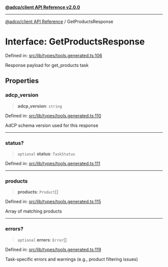 [**@adcp/client API Reference v2.0.0**](../README.md)

***

[@adcp/client API Reference](../README.md) / GetProductsResponse

# Interface: GetProductsResponse

Defined in: [src/lib/types/tools.generated.ts:106](https://github.com/adcontextprotocol/adcp-client/blob/add23254eadaef025ae9fbe49b40948f459b98ff/src/lib/types/tools.generated.ts#L106)

Response payload for get_products task

## Properties

### adcp\_version

> **adcp\_version**: `string`

Defined in: [src/lib/types/tools.generated.ts:110](https://github.com/adcontextprotocol/adcp-client/blob/add23254eadaef025ae9fbe49b40948f459b98ff/src/lib/types/tools.generated.ts#L110)

AdCP schema version used for this response

***

### status?

> `optional` **status**: `TaskStatus`

Defined in: [src/lib/types/tools.generated.ts:111](https://github.com/adcontextprotocol/adcp-client/blob/add23254eadaef025ae9fbe49b40948f459b98ff/src/lib/types/tools.generated.ts#L111)

***

### products

> **products**: `Product`[]

Defined in: [src/lib/types/tools.generated.ts:115](https://github.com/adcontextprotocol/adcp-client/blob/add23254eadaef025ae9fbe49b40948f459b98ff/src/lib/types/tools.generated.ts#L115)

Array of matching products

***

### errors?

> `optional` **errors**: `Error`[]

Defined in: [src/lib/types/tools.generated.ts:119](https://github.com/adcontextprotocol/adcp-client/blob/add23254eadaef025ae9fbe49b40948f459b98ff/src/lib/types/tools.generated.ts#L119)

Task-specific errors and warnings (e.g., product filtering issues)
